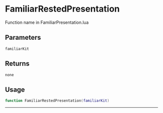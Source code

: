# FamiliarRestedPresentation
Function name in FamiliarPresentation.lua
## Parameters
`familiarKit`
## Returns
`none`
## Usage
```lua
function FamiliarRestedPresentation(familiarKit)
```
---
